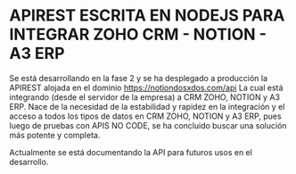# APIREST ESCRITA EN NODEJS PARA INTEGRAR ZOHO CRM - NOTION - A3 ERP

Se está desarrollando en la fase 2 y se ha desplegado a producción la APIREST alojada en el dominio https://notiondosxdos.com/api La cual está integrando (desde el servidor de la empresa) a CRM ZOHO, NOTION y A3 ERP. Nace de la necesidad de la estabilidad y rapidez en la integración y el acceso a todos los tipos de datos en CRM ZOHO, NOTION y A3 ERP, pues luego de pruebas con APIS NO CODE, se ha concluido buscar una solución más potente y completa.

Actualmente se está documentando la API para futuros usos en el desarrollo.